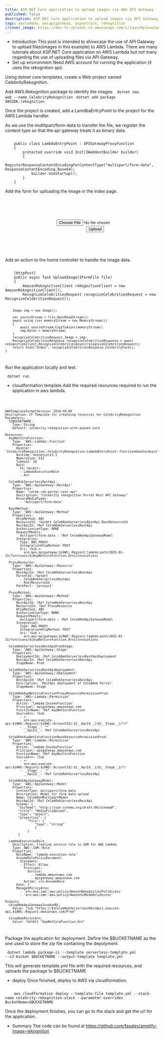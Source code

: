 ```yaml
---
title: ASP.NET Core application to upload images via AWS API Gateway
published: false
description: ASP.NET Core application to upload images via API Gateway to AWS Lambda for image recognition using AWS Rekognition's API
tags: awslambda, awsapigateway, aspnetcore, rekognition
//cover_image: https://dev-to-uploads.s3.amazonaws.com/i/iqazn9p1nwu1wd5odii5.jpeg
---
```


- Introduction
This post is intended to showcase the use of API Gateway to upload files(images in this example) to AWS Lambda. There are many tutorials about ASP.NET Core application on AWS Lambda but not many regarding the use of uploading files via API Gateway. 
- Set up environment 
Need AWS account for running the application (it uses the rekognition api). 

Using dotnet core templates, create a Web project named CelebrityRekognition.

Add AWS.Rekognition package to identify the images.
<code>    dotnet new web --name CelebrityRekognition</code>
<code>    dotnet add package AWSSDK.rekognition</code>

Once the project is created, add a LamdbaEntryPoint to the project for the AWS Lambda handler. 

As we use the mutlitpart/form-data to transfer the file, we register the content type so that the api gateway treats it as binary data.

<code>
    public class LambdaEntryPoint : APIGatewayProxyFunction
    {
        protected override void Init(IWebHostBuilder builder)
        {
            RegisterResponseContentEncodingForContentType("multipart/form-data", ResponseContentEncoding.Base64);
            builder.UseStartup<Startup>();
        }
    }
</code>

Add the form for uploading the image in the index page. 

<code>
    <form method="post" enctype="multipart/form-data" asp-controller="Home" asp-action="UploadImage" class="form-inline">
        <div class="form-group text-center" align="center">
            <input type="file" name="file" accept=".jpeg, .png, .jpg" required/>
            <input type="submit" value="Upload"/>
        </div>
    </form>
</code>

Add an action to the home controller to handle the image data. 

<code>
	[HttpPost]
	public async Task<IActionResult> UploadImage(IFormFile file)
	{
		AmazonRekognitionClient rekognitionClient = new AmazonRekognitionClient();
		RecognizeCelebritiesRequest recognizeCelebritiesRequest = new RecognizeCelebritiesRequest();

		Image img = new Image();

		var sourceStream = file.OpenReadStream();
		await using (var memoryStream = new MemoryStream())
		{
			await sourceStream.CopyToAsync(memoryStream);
			img.Bytes = memoryStream;
		}
		recognizeCelebritiesRequest.Image = img;
		RecognizeCelebritiesResponse recognizeCelebritiesResponse = await rekognitionClient.RecognizeCelebritiesAsync(recognizeCelebritiesRequest);
		return View("Index", recognizeCelebritiesResponse.CelebrityFaces);
	}
</code>

Run the application locally and test. 

<code>    dotnet run </code>

- cloudformation template
Add the required resources required to run the application in aws lambda. 

<code>

	AWSTemplateFormatVersion: 2010-09-09
	Description: CF Template for createing resources for CelebrityRekognition
	Parameters:
	  S3BUCKETNAME:
		Type: String
		Default: celebrity-rekognition-with-aspnet-core

	Resources:
	  AspNetCoreFunction:
		Type: 'AWS::Lambda::Function'
		Properties:
		  Handler: 'CelebrityRekognition::CelebrityRekognition.LambdaEntryPoint::FunctionHandlerAsync'
		  Runtime: dotnetcore3.1
		  MemorySize: 512
		  Timeout: 10
		  Role:
			Fn::GetAtt:
			- LambdaExecutionRole
			- Arn

	  CelebRekServerlessRestApi:
		Type: "AWS::ApiGateway::RestApi"
		Properties:
		  Name: "celeb-rek-portal-rest-api"
		  Description: "Celebrity rekognition Portal Rest API Gateway"
		  BinaryMediaTypes:
			- 'multipart/form-data'

	  RootMethod:
		Type: 'AWS::ApiGateway::Method'
		Properties:
		  HttpMethod: ANY
		  ResourceId: !GetAtt CelebRekServerlessRestApi.RootResourceId
		  RestApiId: !Ref CelebRekServerlessRestApi
		  AuthorizationType: NONE
		  RequestModels: 
			multipart/form-data : !Ref CelebRekApiGatewayModel
		  Integration:
			Type: AWS_PROXY
			IntegrationHttpMethod: POST
			Uri: !Sub >-
			  arn:aws:apigateway:${AWS::Region}:lambda:path/2015-03-31/functions/${AspNetCoreFunction.Arn}/invocations

	  ProxyResource:
		Type: 'AWS::ApiGateway::Resource'
		Properties:
		  RestApiId: !Ref CelebRekServerlessRestApi
		  ParentId: !GetAtt 
			- CelebRekServerlessRestApi
			- RootResourceId
		  PathPart: '{proxy+}'

	  ProxyMethod:
		Type: 'AWS::ApiGateway::Method'
		Properties:
		  RestApiId: !Ref CelebRekServerlessRestApi
		  ResourceId: !Ref ProxyResource
		  HttpMethod: ANY
		  AuthorizationType: NONE
		  RequestModels: 
			multipart/form-data : !Ref CelebRekApiGatewayModel
		  Integration:
			Type: AWS_PROXY
			IntegrationHttpMethod: POST
			Uri: !Sub >-
			  arn:aws:apigateway:${AWS::Region}:lambda:path/2015-03-31/functions/${AspNetCoreFunction.Arn}/invocations
	 
	  CelebRekServerlessRestApiProdStage:
		Type: 'AWS::ApiGateway::Stage'
		Properties:
		  DeploymentId: !Ref CelebRekServerlessRestApiDeployment
		  RestApiId: !Ref CelebRekServerlessRestApi
		  StageName: Prod

	  CelebRekServerlessRestApiDeployment:
		Type: 'AWS::ApiGateway::Deployment'
		Properties:
		  RestApiId: !Ref CelebRekServerlessRestApi
		  Description: 'RestApi deployment of CelebRek Portal'
		  StageName: Stage

	  CelebRekAspNetCoreFunctionProxyResourcePermissionProd:
		Type: 'AWS::Lambda::Permission'
		Properties:
		  Action: 'lambda:InvokeFunction'
		  Principal: apigateway.amazonaws.com
		  FunctionName: !Ref AspNetCoreFunction
		  SourceArn: !Sub 
			- >-
			  arn:aws:execute-api:${AWS::Region}:${AWS::AccountId}:${__ApiId__}/${__Stage__}/*/*
			- __Stage__: '*'
			  __ApiId__: !Ref CelebRekServerlessRestApi

	  CelebRekAspNetCoreFunctionRootResourcePermissionProd:
		Type: 'AWS::Lambda::Permission'
		Properties:
		  Action: 'lambda:InvokeFunction'
		  Principal: apigateway.amazonaws.com
		  FunctionName: !Ref AspNetCoreFunction
		  SourceArn: !Sub 
			- >-
			  arn:aws:execute-api:${AWS::Region}:${AWS::AccountId}:${__ApiId__}/${__Stage__}/*/
			- __Stage__: '*'
			  __ApiId__: !Ref CelebRekServerlessRestApi

	  CelebRekApiGatewayModel:
		Type: 'AWS::ApiGateway::Model'
		Properties: 
		  ContentType: multipart/form-data
		  Description: Model for form data upload
		  Name: CelebRekMultipartModel
		  RestApiId: !Ref CelebRekServerlessRestApi
		  Schema: {
		   "$schema": "http://json-schema.org/draft-04/schema#",
		   "title": "MediaFileUpload",
		   "type": "object",
		   "properties": {
				"file": { 
					"type": "string" 
					}
				}
		   }

	  LambdaExecutionRole:
		Description: Creating service role in IAM for AWS Lambda  
		Type: AWS::IAM::Role
		Properties:
		  RoleName: 'lambda-execution-role'
		  AssumeRolePolicyDocument:
			Statement:
			- Effect: Allow
			  Principal:
				Service:
				  - lambda.amazonaws.com
				  - apigateway.amazonaws.com            
			  Action: sts:AssumeRole
		  Path: /
		  ManagedPolicyArns:
			- 'arn:aws:iam::aws:policy/AmazonRekognitionFullAccess'
			- 'arn:aws:iam::aws:policy/AmazonS3ReadOnlyAccess'     

	Outputs:
	  CelebRekApiGatewayInvokeURL:
		Value: !Sub "https://${CelebRekServerlessRestApi}.execute-api.${AWS::Region}.amazonaws.com/Prod"

	  CelebRekPortalArn:
		Value: !GetAtt "AspNetCoreFunction.Arn"
</code>

Package the application for deployment. Define the $BUCKETNAME as the one used to store the zip file containing the depolyment. 

<code>    dotnet lambda package-ci --template serverless-template.yml --s3-bucket $BUCKETNAME --output-template template.yml</code>

This will generate template.yml file with the required resources, and uploads the package to $BUCKETNAME

- deploy
Once finished, deploy to AWS via cloudformation.

<code>
	aws cloudformation deploy --template-file template.yml --stack-name celebrity-rekognition-stack --parameter-overrides BucketName=$BUCKETNAME
</code>

Once the deployment finishes, you can go to the stack and get the url for the application. 

- Summary
The code can be found at https://github.com/fasalex/amplify-image-rekognition
